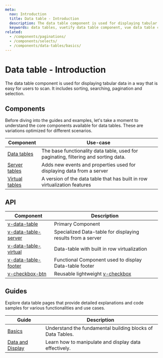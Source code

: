 ```yaml
---
meta:
  nav: Introduction
  title: Data table - Introduction
  description: The data table component is used for displaying tabular data in a way that is easy for users to scan. It includes sorting, searching, pagination and selection.
  keywords: data tables, vuetify data table component, vue data table component
related:
  - /components/paginations/
  - /components/selects/
  - /components/data-tables/basics/
---
```


# Data table - Introduction

The data table component is used for displaying tabular data in a way that is easy for users to scan. It includes sorting, searching, pagination and selection.

<PromotedEntry />

<DocIntroduced version="3.4.0" />

## Components

Before diving into the guides and examples, let's take a moment to understand the core components available for data tables. These are variations optimized for different scenarios.

| Component                                                    | Use-case                                                                            |
|--------------------------------------------------------------|-------------------------------------------------------------------------------------|
| [Data tables](/components/data-tables/basics/)               | The base functionality data table, used for paginating, filtering and sorting data. |
| [Server tables](/components/data-tables/server-side-tables/) | Adds new events and properties used for displaying data from a server               |
| [Virtual tables](/components/data-tables/virtual-tables/)    | A version of the data table that has built in row virtualization features           |

## API

| Component                                          | Description                                                 |
|----------------------------------------------------|-------------------------------------------------------------|
| [v-data-table](/api/v-data-table/)                 | Primary Component                                           |
| [v-data-table-server](/api/v-data-table-server/)   | Specialized Data-table for displaying results from a server |
| [v-data-table-virtual](/api/v-data-table-virtual/) | Data-table with built in row virtualization                 |
| [v-data-table-footer](/api/v-data-table-footer/)   | Functional Component used to display Data-table footer     |
| [v-checkbox-btn](/api/v-checkbox-btn/)             | Reusable lightweight [v-checkbox](/components/checkboxes)   |

<ApiInline hide-links />

## Guides

Explore data table pages that provide detailed explanations and code samples for various functionalities and use cases.

| Guide                                                         | Description                                                |
|---------------------------------------------------------------|------------------------------------------------------------|
| [Basics](/components/data-tables/basics/)                     | Understand the fundamental building blocks of Data Tables. |
| [Data and Display](/components/data-tables/data-and-display/) | Learn how to manipulate and display data effectively.      |

